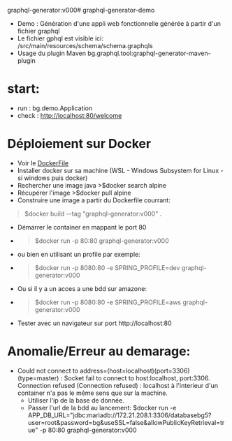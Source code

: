 graphql-generator:v000# graphql-generator-demo
* Demo : Génération d'une appli web fonctionnelle générée à partir d'un fichier graphql
* Le fichier gphql est visible ici:
/src/main/resources/schema/schema.graphqls
* Usage du plugin Maven 	bg.graphql.tool:graphql-generator-maven-plugin

# start:
* run : bg.demo.Application
* check : 
[http://localhost:80/welcome](http://localhost:8080/welcome) 

# Déploiement sur Docker
* Voir le [DockerFile](./Dockerfile)
* Installer docker sur sa machine (WSL - Windows Subsystem for Linux - si windows puis docker)
* Rechercher une image java >$docker search alpine
* Récupérer l'image >$docker pull alpine
* Construire une image a partir du Dockerfile courrant:
>$docker build --tag "graphql-generator:v000" . 
* Démarrer le container en mappant le port 80 
* >$docker run -p 80:80 graphql-generator:v000
* ou bien en utilisant un profile par exemple:
* >$docker run -p 8080:80 -e SPRING_PROFILE=dev graphql-generator:v000
* Ou si il y a un acces a une bdd sur amazone:
* >$docker run -p 8080:80 -e SPRING_PROFILE=aws graphql-generator:v000
* Tester avec un navigateur sur port http://localhost:80 

# Anomalie/Erreur au demarage:
*  Could not connect to address=(host=localhost)(port=3306)(type=master) : Socket fail to connect to host:localhost, port:3306. Connection refused (Connection refused) : localhost à l'interieur d'un container n'a pas le même sens que sur la machine. 
    * Utiliser l'ip de la base de donnée.
    * Passer l'url de la bdd au lancement: $docker run -e APP_DB_URL="jdbc:mariadb://172.21.208.1:3306/databasebg5?user=root&password=bg&useSSL=false&allowPublicKeyRetrieval=true"  -p 80:80 graphql-generator:v000
    